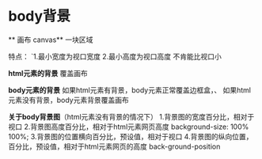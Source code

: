 # body背景
** 画布 canvas**
一块区域

特点：
`1.最小宽度为视口宽度
2.最小高度为视口高度
不肯能比视口小

**html元素的背景**
覆盖画布

**body元素的背景**
如果html元素有背景，body元素正常覆盖边框盒，、
如果html元素没有背景，body元素背景覆盖画布


**关于body背景图**（html元素没有背景的情况下）
1.背景图的宽度百分比，相对于视口
2.背景图高度百分比，相对于html元素网页高度
background-size: 100% 100%;
3.背景图的位置横向百分比，预设值，相对于视口
4.背景图的纵向位置，百分比，预设值，相对于html元素网页的高度
back-ground-position